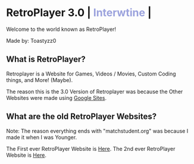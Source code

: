 # RetroPlayer 3.0 | <font color="#9ca3dd">Interwtine</font> |
Welcome to the world known as RetroPlayer!

Made by: Toastyzz0

## What is RetroPlayer?
Retroplayer is a Website for Games, Videos / Movies, Custom Coding things, and More! (Maybe).

The reason this is the 3.0 Version of Retroplayer was because the Other Websites were made using [Google Sites](https://sites.google.com). 

## What are the old RetroPlayer Websites?
Note: The reason everything ends with "matchstudent.org" was because I made it when I was Younger.

The First ever RetroPlayer Website is [Here](https://sites.google.com/matchstudent.org/retroplayer).
The 2nd ever RetroPlayer Website is [Here](https://sites.google.com/matchstudent.org/retroplayer-remastered/home).

